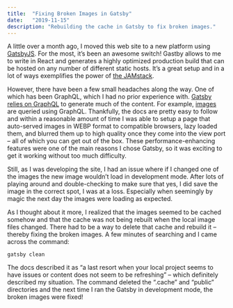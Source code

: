 ```yaml
---
title:  "Fixing Broken Images in Gatsby"
date:   "2019-11-15"
description: "Rebuilding the cache in Gatsby to fix broken images."
---
```


A little over a month ago, I moved this web site to a new platform using [GatsbyJS](https://www.gatsbyjs.org/). For the most, it’s been an awesome switch! Gastby allows to me to write in React and generates a highly optimized production build that can be hosted on any number of different static hosts. It’s a great setup and in a lot of ways exemplifies the power of [the JAMstack](https://jamstack.wtf/).

However, there have been a few small headaches along the way. One of which has been GraphQL, which I had no prior experience with. [Gatsby relies on GraphQL](https://www.gatsbyjs.org/docs/why-gatsby-uses-graphql/) to generate much of the content. For example, [images](https://www.gatsbyjs.org/docs/working-with-images/) are queried using GraphQL. Thankfully, the docs are pretty easy to follow and within a reasonable amount of time I was able to setup a page that auto-served images in WEBP format to compatible browsers, lazy loaded them, and blurred them up to high quality once they come into the view port – all of which you can get out of the box. These performance-enhancing features were one of the main reasons I chose Gatsby, so it was exciting to get it working without too much difficulty.

Still, as I was developing the site, I had an issue where if I changed one of the images the new image wouldn’t load in development mode. After lots of playing around and double-checking to make sure that yes, I did save the image in the correct spot, I was at a loss. Especially when seemingly by magic the next day the images were loading as expected.

As I thought about it more, I realized that the images seemed to be cached somehow and that the cache was not being rebuilt when the local image files changed. There had to be a way to delete that cache and rebuild it – thereby fixing the broken images. A few minutes of searching and I came across the command:

```
gatsby clean
```

The docs described it as “a last resort when your local project seems to have issues or content does not seem to be refreshing” – which definitely described my situation. The command deleted the “.cache” and “public” directories and the next time I ran the Gatsby in development mode, the broken images were fixed!
